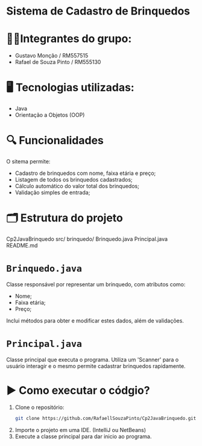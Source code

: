 # Sistema de Cadastro de Brinquedos

# 🧑‍💻Integrantes do grupo: 
- Gustavo Monção / RM557515
- Rafael de Souza Pinto / RM555130

# 🖥️ Tecnologias utilizadas: 
- Java
- Orientação a Objetos (OOP)

# 🔍 Funcionalidades

O sitema permite:
- Cadastro de brinquedos com nome, faixa etária e preço;
- Listagem de todos os brinquedos cadastrados;
- Cálculo automático do valor total dos brinquedos;
- Validação simples de entrada;

# 🗂️ Estrutura do projeto

Cp2JavaBrinquedo
  src/
    brinquedo/
      Brinquedo.java
      Principal.java
README.md

# `Brinquedo.java`
Classe responsável por representar um brinquedo, com atributos como:

- Nome;
- Faixa etária;
- Preço;

Inclui métodos para obter e modificar estes dados, além de validações.

# `Principal.java`
Classe principal que executa o programa. Utiliza um 'Scanner' para o usuário interagir e o mesmo permite cadastrar brinquedos rapidamente.

# ▶️ Como executar o códgio? 
1. Clone o repositório:
   ```bash
   git clone https://github.com/RafaellSouzaPinto/Cp2JavaBrinquedo.git
2. Importe o projeto em uma IDE. (IntelliJ ou NetBeans)
3. Execute a classe principal para dar inicio ao programa.
